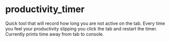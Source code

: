 # productivity_timer

Quick tool that will record how long you are not active on the tab. Every time you feel your productivity slipping you click the tab and restart the timer.
Currently prints time away from tab to console.
